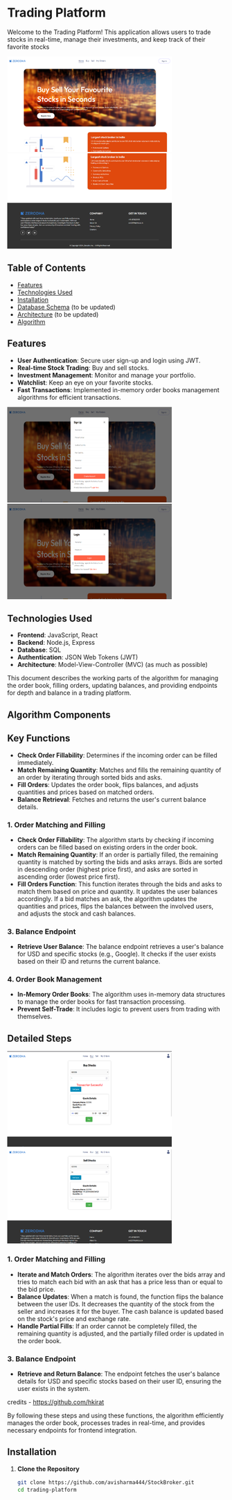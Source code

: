 # Trading Platform

Welcome to the Trading Platform! This application allows users to trade stocks in real-time, manage their investments, and keep track of their favorite stocks
<div>
  <img src="resources/Screenshot 2024-07-14 125137.png" alt="Homepage Screen" width="380px" height="220px">
  <img src="resources/Screenshot 2024-07-14 125153.png" alt="Homepage Screen" width="380px" height="220px">
</div>


## Table of Contents
- [Features](#features)
- [Technologies Used](#technologies-used)
- [Installation](#installation)
- [Database Schema](#database-schema) (to be updated)
- [Architecture](#architecture) (to be updated)
- [Algorithm](#algorithm-components)

## Features
- **User Authentication**: Secure user sign-up and login using JWT.
- **Real-time Stock Trading**: Buy and sell stocks.
- **Investment Management**: Monitor and manage your portfolio.
- **Watchlist**: Keep an eye on your favorite stocks.
- **Fast Transactions**: Implemented in-memory order books management algorithms for efficient transactions.
<div>
  <img src="resources/Screenshot 2024-07-14 134048.png" alt="Homepage Screen" width="380px" height="220px">
  <img src="resources/Screenshot 2024-07-14 134102.png" alt="Homepage Screen" width="380px" height="220px">
</div>


## Technologies Used
- **Frontend**: JavaScript, React
- **Backend**: Node.js, Express
- **Database**: SQL
- **Authentication**: JSON Web Tokens (JWT)
- **Architecture**: Model-View-Controller (MVC) (as much as possible)

This document describes the working parts of the algorithm for managing the order book, filling orders, updating balances, and providing endpoints for depth and balance in a trading platform.


## Algorithm Components

## Key Functions

- **Check Order Fillability**: Determines if the incoming order can be filled immediately.
- **Match Remaining Quantity**: Matches and fills the remaining quantity of an order by iterating through sorted bids and asks.
- **Fill Orders**: Updates the order book, flips balances, and adjusts quantities and prices based on matched orders.
- **Balance Retrieval**: Fetches and returns the user's current balance details.


### 1. Order Matching and Filling
- **Check Order Fillability**: The algorithm starts by checking if incoming orders can be filled based on existing orders in the order book.
- **Match Remaining Quantity**: If an order is partially filled, the remaining quantity is matched by sorting the bids and asks arrays. Bids are sorted in descending order (highest price first), and asks are sorted in ascending order (lowest price first).
- **Fill Orders Function**: This function iterates through the bids and asks to match them based on price and quantity. It updates the user balances accordingly. If a bid matches an ask, the algorithm updates the quantities and prices, flips the balances between the involved users, and adjusts the stock and cash balances.

### 3. Balance Endpoint
- **Retrieve User Balance**: The balance endpoint retrieves a user's balance for USD and specific stocks (e.g., Google). It checks if the user exists based on their ID and returns the current balance.

### 4. Order Book Management
- **In-Memory Order Books**: The algorithm uses in-memory data structures to manage the order books for fast transaction processing.
- **Prevent Self-Trade**: It includes logic to prevent users from trading with themselves.

## Detailed Steps

<div>
  <img src="resources/Screenshot 2024-07-14 133920.png" alt="Homepage Screen"width="380px" height="220px">
  <img src="resources/Screenshot 2024-07-14 133940.png" alt="Homepage Screen"width="380px" height="220px">
</div>

### 1. Order Matching and Filling
- **Iterate and Match Orders**: The algorithm iterates over the bids array and tries to match each bid with an ask that has a price less than or equal to the bid price.
- **Balance Updates**: When a match is found, the function flips the balance between the user IDs. It decreases the quantity of the stock from the seller and increases it for the buyer. The cash balance is updated based on the stock's price and exchange rate.
- **Handle Partial Fills**: If an order cannot be completely filled, the remaining quantity is adjusted, and the partially filled order is updated in the order book.

### 3. Balance Endpoint
- **Retrieve and Return Balance**: The endpoint fetches the user's balance details for USD and specific stocks based on their user ID, ensuring the user exists in the system.

credits - https://github.com/hkirat

By following these steps and using these functions, the algorithm efficiently manages the order book, processes trades in real-time, and provides necessary endpoints for frontend integration.
## Installation
1. **Clone the Repository**
   ```sh
   git clone https://github.com/avisharma444/StockBroker.git
   cd trading-platform
